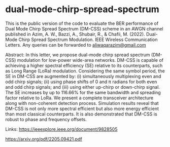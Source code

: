 # dual-mode-chirp-spread-spectrum
This is the public version of the code to evaluate the BER performance of Dual Mode Chirp Spread Spectrum (DM-CSS) scheme in an AWGN channel published in Azim, A. W., Bazzi, A., Shubair, R., & Chafii, M. (2022). Dual-Mode Chirp Spread Spectrum Modulation. IEEE Wireless Communication Letters. Any queries can be forwarded to aliwaqarazim@gmail.com

Abstract: In this letter, we propose dual-mode chirp spread spectrum (DM-CSS) modulation for low-power wide-area networks. DM-CSS is capable of achieving a higher spectral efficiency (SE) relative to its counterparts, such as Long Range (LoRa) modulation. Considering the same symbol period, the SE in DM-CSS are augmented by: (i) simultaneously multiplexing even and odd chirp signals; (ii) using phase shifts of 0 and π radians for both even and odd chirp signals; and (iii) using either up-chirp or down-chirp signal. The SE increases by up to 116.66% for the same bandwidth and spreading factor relative to LoRa. We present a complete transceiver architecture along with non-coherent detection process. Simulation results reveal that DM-CSS is not only more spectral efficient but also more energy efficient than most classical counterparts. It is also demonstrated that DM-CSS is robust to phase and frequency offsets.

Links:
https://ieeexplore.ieee.org/document/9828505

https://arxiv.org/pdf/2205.09421.pdf
